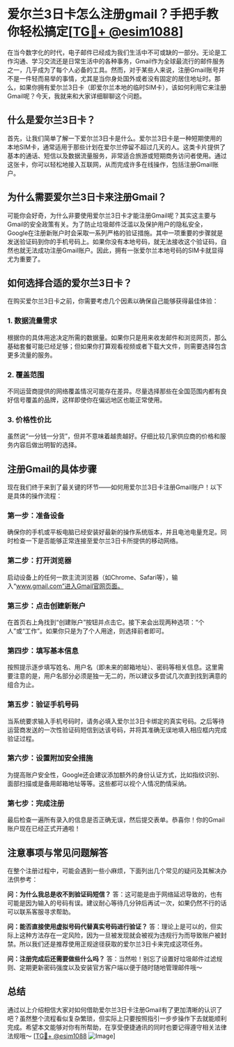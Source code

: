 # 爱尔兰3日卡怎么注册gmail？手把手教你轻松搞定[[TG💪+ @esim1088](https://t.me/s/esim1088)]

在当今数字化的时代，电子邮件已经成为我们生活中不可或缺的一部分。无论是工作沟通、学习交流还是日常生活中的各种事务，Gmail作为全球最流行的邮件服务之一，几乎成为了每个人必备的工具。然而，对于某些人来说，注册Gmail账号并不是一件轻而易举的事情，尤其是当你身处国外或者没有固定的居住地址时。那么，如果你拥有爱尔兰3日卡（即爱尔兰本地的临时SIM卡），该如何利用它来注册Gmail呢？今天，我就来和大家详细聊聊这个问题。

## 什么是爱尔兰3日卡？

首先，让我们简单了解一下爱尔兰3日卡是什么。爱尔兰3日卡是一种短期使用的本地SIM卡，通常适用于那些计划在爱尔兰停留不超过几天的人。这类卡片提供了基本的通话、短信以及数据流量服务，非常适合旅游或短期商务访问者使用。通过这张卡，你可以轻松地接入互联网，从而完成许多在线操作，包括注册Gmail账户。

## 为什么需要爱尔兰3日卡来注册Gmail？

可能你会好奇，为什么非要使用爱尔兰3日卡才能注册Gmail呢？其实这主要与Gmail的安全政策有关。为了防止垃圾邮件泛滥以及保护用户的隐私安全，Google在注册新账户时会采取一系列严格的验证措施。其中一项重要的步骤就是发送验证码到你的手机号码上。如果你没有本地号码，就无法接收这个验证码，自然也就无法成功注册Gmail账户。因此，拥有一张爱尔兰本地号码的SIM卡就显得尤为重要了。

## 如何选择合适的爱尔兰3日卡？

在购买爱尔兰3日卡之前，你需要考虑几个因素以确保自己能够获得最佳体验：

### 1. 数据流量需求
根据你的具体用途决定所需的数据量。如果你只是用来收发邮件和浏览网页，那么基础套餐可能已经足够；但如果你打算观看视频或者下载大文件，则需要选择包含更多流量的服务。

### 2. 覆盖范围
不同运营商提供的网络覆盖情况可能存在差异。尽量选择那些在全国范围内都有良好信号覆盖的品牌，这样即使你在偏远地区也能正常使用。

### 3. 价格性价比
虽然说“一分钱一分货”，但并不意味着越贵越好。仔细比较几家供应商的价格和服务内容后做出明智的选择。

## 注册Gmail的具体步骤

现在我们终于来到了最关键的环节——如何用爱尔兰3日卡注册Gmail账户！以下是具体的操作流程：

### 第一步：准备设备
确保你的手机或平板电脑已经安装好最新的操作系统版本，并且电池电量充足。同时检查一下是否能够正常连接至爱尔兰3日卡所提供的移动网络。

### 第二步：打开浏览器
启动设备上的任何一款主流浏览器（如Chrome、Safari等），输入“www.gmail.com”进入Gmail官网页面。

### 第三步：点击创建新账户
在首页右上角找到“创建账户”按钮并点击它。接下来会出现两种选项：“个人”或“工作”。如果你只是为了个人用途，则选择前者即可。

### 第四步：填写基本信息
按照提示逐步填写姓名、用户名（即未来的邮箱地址）、密码等相关信息。这里需要注意的是，用户名部分必须是独一无二的，所以建议多尝试几次直到找到满意的组合为止。

### 第五步：验证手机号码
当系统要求输入手机号码时，请务必填入爱尔兰3日卡绑定的真实号码。之后等待运营商发送的一次性验证码短信到达该号码，并将其准确无误地填入相应框内完成验证过程。

### 第六步：设置附加安全措施
为提高账户安全性，Google还会建议添加额外的身份认证方式，比如指纹识别、面部扫描或是备用邮箱地址等等。这些都可以视个人情况酌情采纳。

### 第七步：完成注册
最后检查一遍所有录入的信息是否正确无误，然后提交表单。恭喜你！你的Gmail账户现在已经正式开通啦！

## 注意事项与常见问题解答

在整个注册过程中，可能会遇到一些小麻烦，下面列出几个常见的疑问及其解决办法供参考：

**问：为什么我总是收不到验证码短信？**
答：这可能是由于网络延迟导致的，也有可能是因为输入的号码有误。建议耐心等待几分钟后再试一次，如果仍然不行的话可以联系客服寻求帮助。

**问：能否直接使用虚拟号码代替真实号码进行验证？**
答：理论上是可以的，但实际上这种方法存在一定风险，因为一旦被发现就会被视为违规行为而导致账户被封禁。所以我们还是推荐使用正规途径获取的爱尔兰3日卡来完成这项任务。

**问：注册完成后还需要做些什么吗？**
答：当然啦！别忘了设置好垃圾邮件过滤规则、定期更新密码强度以及安装官方客户端以便于随时随地管理邮件哦～

## 总结

通过以上介绍相信大家对如何借助爱尔兰3日卡注册Gmail有了更加清晰的认识了吧？虽然整个流程看似复杂繁琐，但实际上只要按照指引一步步操作下去就能顺利完成。希望本文能够对你有所帮助，在享受便捷通讯的同时也要记得遵守相关法律法规哦～ [[TG💪+ @esim1088](https://t.me/s/esim1088) ![Image](https://i.postimg.cc/4NQfJmqS/Snipaste-2025-05-13-00-14-12.png)]